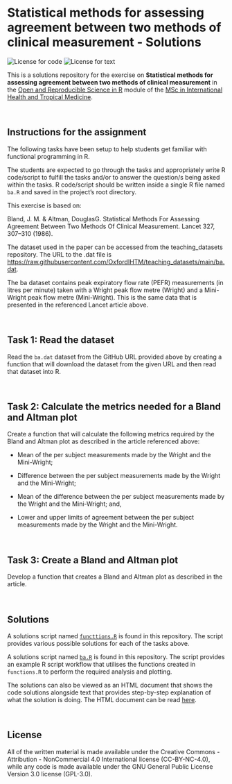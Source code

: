 # Statistical methods for assessing agreement between two methods of clinical measurement - Solutions

<!-- badges: start -->
![License for code](https://img.shields.io/badge/license_for_code-GPL3.0-blue)
![License for text](https://img.shields.io/badge/license_for_writing-CC_BY_4.0-blue)
<!-- badges: end -->


This is a solutions repository for the exercise on **Statistical methods for assessing agreement between two methods of clinical measurement** in the [Open and Reproducible Science in R](https://oxford-ihtm.io/teaching) module of the [MSc in International Health and Tropical Medicine](https://www.tropicalmedicine.ox.ac.uk/study-with-us/msc-ihtm).

<br/>

## Instructions for the assignment
The following tasks have been setup to help students get familiar with functional programming in R.

The students are expected to go through the tasks and appropriately write R code/script to fulfill the tasks and/or to answer the question/s being asked within the tasks. R code/script should be written inside a single R file named `ba.R` and saved in the project’s root directory.

This exercise is based on:

Bland, J. M. & Altman, DouglasG. Statistical Methods For Assessing Agreement Between Two Methods Of Clinical Measurement. Lancet 327, 307–310 (1986).

The dataset used in the paper can be accessed from the teaching_datasets repository. The URL to the .dat file is https://raw.githubusercontent.com/OxfordIHTM/teaching_datasets/main/ba.dat.

The ba dataset contains peak expiratory flow rate (PEFR) measurements (in litres per minute) taken with a Wright peak flow metre (Wright) and a Mini-Wright peak flow metre (Mini-Wright). This is the same data that is presented in the referenced Lancet article above.

<br/>

## Task 1: Read the dataset

Read the `ba.dat` dataset from the GitHub URL provided above by creating a function that will download the dataset from the given URL and then read that dataset into R.

<br/>

## Task 2: Calculate the metrics needed for a Bland and Altman plot

Create a function that will calculate the following metrics required by the Bland and Altman plot as described in the article referenced above:

* Mean of the per subject measurements made by the Wright and the Mini-Wright;

* Difference between the per subject measurements made by the Wright and the Mini-Wright;

* Mean of the difference between the per subject measurements made by the Wright and the Mini-Wright; and,

* Lower and upper limits of agreement between the per subject measurements made by the Wright and the Mini-Wright.

<br/>

## Task 3: Create a Bland and Altman plot

Develop a function that creates a Bland and Altman plot as described in the article.

<br/>

## Solutions

A solutions script named [`functtions.R`](https://github.com/OxfordIHTM/solutions-assessing-agreement-between-two-methods/blob/main/functions.R) is found in this repository. The script provides various possible solutions for each of the tasks above.

A solutions script named [`ba.R`](https://github.com/OxfordIHTM/solutions-assessing-agreement-between-two-methods/blob/ba.R) is found in this repository. The script provides an example R script workflow that utilises the functions created in `functions.R` to perform the required analysis and plotting.

The solutions can also be viewed as an HTML document that shows the code solutions alongside text that provides step-by-step explanation of what the solution is doing. The HTML document can be read [here](http://oxford-ihtm.io/solutions-assessing-agreement-between-two-methods/).

<br/>

## License

All of the written material is made available under the Creative
Commons - Attribution - NonCommercial 4.0 International license (CC-BY-NC-4.0),
while any code is made available under the GNU General Public License Version 3.0 license (GPL-3.0).
